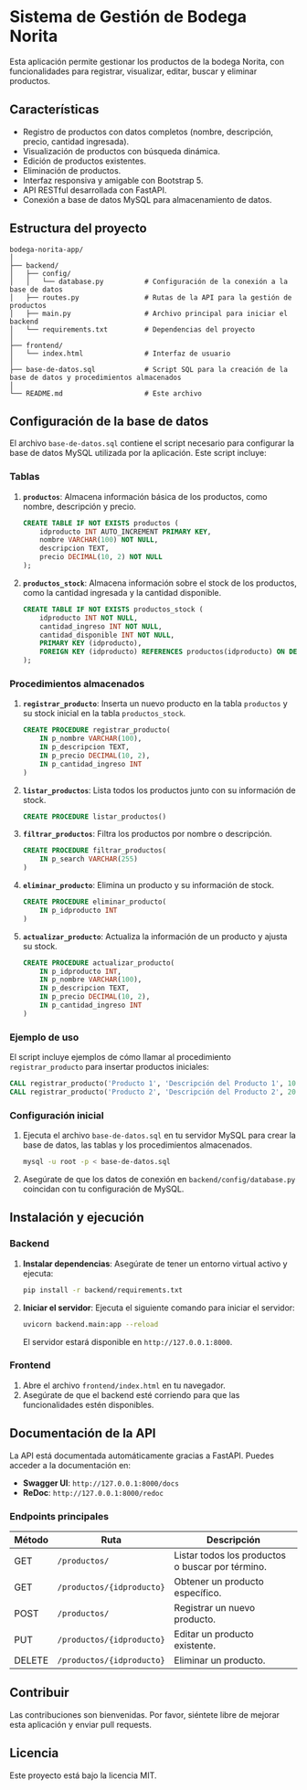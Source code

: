 # Sistema de Gestión de Bodega Norita

Esta aplicación permite gestionar los productos de la bodega Norita, con funcionalidades para registrar, visualizar, editar, buscar y eliminar productos.

## Características

- Registro de productos con datos completos (nombre, descripción, precio, cantidad ingresada).
- Visualización de productos con búsqueda dinámica.
- Edición de productos existentes.
- Eliminación de productos.
- Interfaz responsiva y amigable con Bootstrap 5.
- API RESTful desarrollada con FastAPI.
- Conexión a base de datos MySQL para almacenamiento de datos.

## Estructura del proyecto

```
bodega-norita-app/
│
├── backend/
│   ├── config/
│   │   └── database.py          # Configuración de la conexión a la base de datos
│   ├── routes.py                # Rutas de la API para la gestión de productos
│   ├── main.py                  # Archivo principal para iniciar el backend
│   └── requirements.txt         # Dependencias del proyecto
│
├── frontend/
│   └── index.html               # Interfaz de usuario
│
├── base-de-datos.sql            # Script SQL para la creación de la base de datos y procedimientos almacenados
│
└── README.md                    # Este archivo
```

## Configuración de la base de datos

El archivo `base-de-datos.sql` contiene el script necesario para configurar la base de datos MySQL utilizada por la aplicación. Este script incluye:

### Tablas

1. **`productos`**: Almacena información básica de los productos, como nombre, descripción y precio.
   ```sql
   CREATE TABLE IF NOT EXISTS productos (
       idproducto INT AUTO_INCREMENT PRIMARY KEY,
       nombre VARCHAR(100) NOT NULL,
       descripcion TEXT,
       precio DECIMAL(10, 2) NOT NULL
   );
   ```

2. **`productos_stock`**: Almacena información sobre el stock de los productos, como la cantidad ingresada y la cantidad disponible.
   ```sql
   CREATE TABLE IF NOT EXISTS productos_stock (
       idproducto INT NOT NULL,
       cantidad_ingreso INT NOT NULL,
       cantidad_disponible INT NOT NULL,
       PRIMARY KEY (idproducto),
       FOREIGN KEY (idproducto) REFERENCES productos(idproducto) ON DELETE CASCADE
   );
   ```

### Procedimientos almacenados

1. **`registrar_producto`**: Inserta un nuevo producto en la tabla `productos` y su stock inicial en la tabla `productos_stock`.
   ```sql
   CREATE PROCEDURE registrar_producto(
       IN p_nombre VARCHAR(100),
       IN p_descripcion TEXT,
       IN p_precio DECIMAL(10, 2),
       IN p_cantidad_ingreso INT
   )
   ```

2. **`listar_productos`**: Lista todos los productos junto con su información de stock.
   ```sql
   CREATE PROCEDURE listar_productos()
   ```

3. **`filtrar_productos`**: Filtra los productos por nombre o descripción.
   ```sql
   CREATE PROCEDURE filtrar_productos(
       IN p_search VARCHAR(255)
   )
   ```

4. **`eliminar_producto`**: Elimina un producto y su información de stock.
   ```sql
   CREATE PROCEDURE eliminar_producto(
       IN p_idproducto INT
   )
   ```

5. **`actualizar_producto`**: Actualiza la información de un producto y ajusta su stock.
   ```sql
   CREATE PROCEDURE actualizar_producto(
       IN p_idproducto INT,
       IN p_nombre VARCHAR(100),
       IN p_descripcion TEXT,
       IN p_precio DECIMAL(10, 2),
       IN p_cantidad_ingreso INT
   )
   ```

### Ejemplo de uso

El script incluye ejemplos de cómo llamar al procedimiento `registrar_producto` para insertar productos iniciales:
```sql
CALL registrar_producto('Producto 1', 'Descripción del Producto 1', 10.50, 100);
CALL registrar_producto('Producto 2', 'Descripción del Producto 2', 20.00, 200);
```

### Configuración inicial

1. Ejecuta el archivo `base-de-datos.sql` en tu servidor MySQL para crear la base de datos, las tablas y los procedimientos almacenados.
   ```bash
   mysql -u root -p < base-de-datos.sql
   ```

2. Asegúrate de que los datos de conexión en `backend/config/database.py` coincidan con tu configuración de MySQL.

## Instalación y ejecución

### Backend

1. **Instalar dependencias**:
   Asegúrate de tener un entorno virtual activo y ejecuta:
   ```bash
   pip install -r backend/requirements.txt
   ```

2. **Iniciar el servidor**:
   Ejecuta el siguiente comando para iniciar el servidor:
   ```bash
   uvicorn backend.main:app --reload
   ```

   El servidor estará disponible en `http://127.0.0.1:8000`.

### Frontend

1. Abre el archivo `frontend/index.html` en tu navegador.
2. Asegúrate de que el backend esté corriendo para que las funcionalidades estén disponibles.

## Documentación de la API

La API está documentada automáticamente gracias a FastAPI. Puedes acceder a la documentación en:

- **Swagger UI**: `http://127.0.0.1:8000/docs`
- **ReDoc**: `http://127.0.0.1:8000/redoc`

### Endpoints principales

| Método | Ruta                     | Descripción                                   |
|--------|--------------------------|-----------------------------------------------|
| GET    | `/productos/`            | Listar todos los productos o buscar por término. |
| GET    | `/productos/{idproducto}`| Obtener un producto específico.              |
| POST   | `/productos/`            | Registrar un nuevo producto.                 |
| PUT    | `/productos/{idproducto}`| Editar un producto existente.                |
| DELETE | `/productos/{idproducto}`| Eliminar un producto.                        |

## Contribuir

Las contribuciones son bienvenidas. Por favor, siéntete libre de mejorar esta aplicación y enviar pull requests.

## Licencia

Este proyecto está bajo la licencia MIT.
